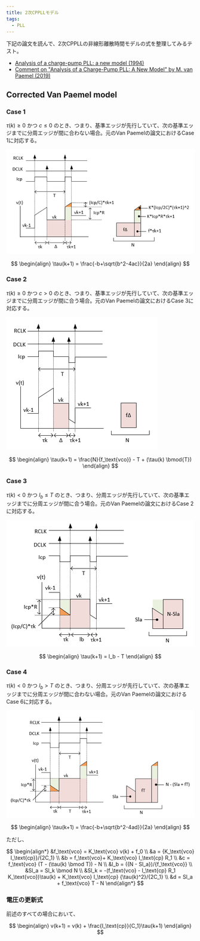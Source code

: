 ```yaml
---
title: 2次CPPLLモデル
tags:
  - PLL
---
```


下記の論文を読んで、2次CPPLLの非線形離散時間モデルの式を整理してみるテスト。

- [Analysis of a charge-pump PLL: a new model (1994)](https://ieeexplore.ieee.org/document/297861)
- [Comment on "Analysis of a Charge-Pump PLL: A New Model" by M. van Paemel  (2019)](https://arxiv.org/abs/1810.02609)

## Corrected Van Paemel model

### Case 1

$\tau(k) \ge 0$ かつ $c \le 0$ のとき、つまり、基準エッジが先行していて、次の基準エッジまでに分周エッジが間に合わない場合。元のVan Paemelの論文におけるCase 1に対応する。

![Case 1](images/cppll_2nd_case1.png)

$$
\begin{align}
  \tau(k+1) = \frac{-b+\sqrt{b^2-4ac}}{2a}
\end{align}
$$

### Case 2

$\tau(k) \ge 0$ かつ $c > 0$ のとき、つまり、基準エッジが先行していて、次の基準エッジまでに分周エッジが間に合う場合。元のVan Paemelの論文におけるCase 3に対応する。

![Case 2](images/cppll_2nd_case2.png)

$$
\begin{align}
  \tau(k+1) = \frac{N}{f_\text{vco}} - T + (\tau(k) \bmod{T})
\end{align}
$$

### Case 3

$\tau(k) < 0$ かつ $l_b \le T$ のとき、つまり、分周エッジが先行していて、次の基準エッジまでに分周エッジが間に合う場合。元のVan Paemelの論文におけるCase 2に対応する。

![Case 3](images/cppll_2nd_case3.png)

$$
\begin{align}
  \tau(k+1) = l_b - T
\end{align}
$$

### Case 4

$\tau(k) < 0$ かつ $l_b > T$ のとき、つまり、分周エッジが先行していて、次の基準エッジまでに分周エッジが間に合わない場合。元のVan Paemelの論文におけるCase 6に対応する。

![Case 4](images/cppll_2nd_case4.png)

$$
\begin{align}
  \tau(k+1) = \frac{-b+\sqrt{b^2-4ad}}{2a}
\end{align}
$$

ただし、

$$
\begin{align*}
  &f_\text{vco} = K_\text{vco} v(k) + f_0 \\
  &a = {K_\text{vco} I_\text{cp}}/{2C_1} \\
  &b = f_\text{vco}+ K_\text{vco} I_\text{cp} R_1 \\
  &c = f_\text{vco} (T - (\tau(k) \bmod T))  - N \\
  &l_b = ({N - Sl_a})/{f_\text{vco}} \\
  &Sl_a = Sl_k \bmod N \\
  &Sl_k = -(f_\text{vco} - I_\text{cp} R_1 K_\text{vco})\tau(k) + K_\text{vco} I_\text{cp} {\tau(k)^2}/{2C_1} \\
  &d = Sl_a + f_\text{vco} T - N
\end{align*}
$$

### 電圧の更新式

前述のすべての場合において、

$$
\begin{align}
  v(k+1) = v(k) + \frac{I_\text{cp}}{C_1}\tau(k+1)
\end{align}
$$